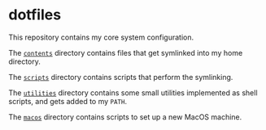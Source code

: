 # dotfiles

This repository contains my core system configuration.

The [`contents`](contents) directory contains files that get symlinked into my home directory.

The [`scripts`](scripts) directory contains scripts that perform the symlinking.

The [`utilities`](utilities) directory contains some small utilities implemented as shell scripts, and gets added to my `PATH`.

The [`macos`](macos) directory contains scripts to set up a new MacOS machine.
